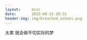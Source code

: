 ```yaml
---
layout:     misc
date:       2025-08-15 20:31
header-img: img/breached_ashens.png
---
```


太累
就会做不切实际的梦